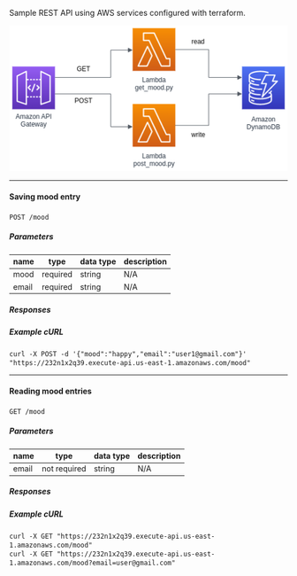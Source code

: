 Sample REST API using AWS services configured with terraform. 


![schema](https://github.com/lvnvn/aws_test/blob/master/aws.png?raw=true)

---

#### Saving mood entry

`POST /mood`

##### Parameters

| name | type | data type | description |
| --- | --- | --- | --- |
| mood | required | string | N/A |
| email | required | string | N/A |

##### Responses

##### Example cURL

```plaintext
curl -X POST -d '{"mood":"happy","email":"user1@gmail.com"}' "https://232n1x2q39.execute-api.us-east-1.amazonaws.com/mood"
```

---

#### Reading mood entries

`GET /mood`

##### Parameters

| name | type | data type | description |
| --- | --- | --- | --- |
| email | not required | string | N/A |

##### Responses

##### Example cURL

```plaintext
curl -X GET "https://232n1x2q39.execute-api.us-east-1.amazonaws.com/mood"
curl -X GET "https://232n1x2q39.execute-api.us-east-1.amazonaws.com/mood?email=user@gmail.com"
```
